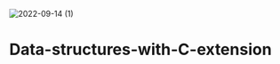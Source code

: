 ![2022-09-14 (1)](https://user-images.githubusercontent.com/113374692/190103942-be575714-d9ca-457a-ad75-11b40d3ccd70.png)

# Data-structures-with-C-extension
